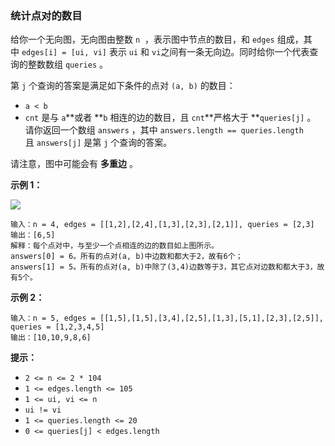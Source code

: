 ### 统计点对的数目 ###
给你一个无向图，无向图由整数 `n`  ，表示图中节点的数目，和 `edges` 组成，其中 `edges[i] = [ui, vi]` 表示 `ui` 和 `vi`之间有一条无向边。同时给你一个代表查询的整数数组 `queries` 。

第 `j` 个查询的答案是满足如下条件的点对 `(a, b)` 的数目：

* `a < b`
* `cnt` 是与 `a`**或者 **`b` 相连的边的数目，且 `cnt`**严格大于 **`queries[j]` 。
请你返回一个数组 `answers` ，其中 `answers.length == queries.length` 且 `answers[j]` 是第 `j` 个查询的答案。

请注意，图中可能会有 **多重边** 。



**示例 1：**

![](https://pic.leetcode.cn/1692844033-Kvxjvr-image.png)

```
输入：n = 4, edges = [[1,2],[2,4],[1,3],[2,3],[2,1]], queries = [2,3]
输出：[6,5]
解释：每个点对中，与至少一个点相连的边的数目如上图所示。
answers[0] = 6。所有的点对(a, b)中边数和都大于2，故有6个；
answers[1] = 5。所有的点对(a, b)中除了(3,4)边数等于3，其它点对边数和都大于3，故有5个。
```

**示例 2：**

```
输入：n = 5, edges = [[1,5],[1,5],[3,4],[2,5],[1,3],[5,1],[2,3],[2,5]], queries = [1,2,3,4,5]
输出：[10,10,9,8,6]
```



**提示：**

* `2 <= n <= 2 * 104`
* `1 <= edges.length <= 105`
* `1 <= ui, vi <= n`
* `ui != vi`
* `1 <= queries.length <= 20`
* `0 <= queries[j] < edges.length`

